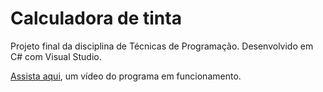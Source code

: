 # Calculadora de tinta
Projeto final da disciplina de Técnicas de Programação.
Desenvolvido em C# com Visual Studio.

[Assista aqui](https://drive.google.com/file/d/1IWm1vEPHEQR30SniYIQjd1wCBjLtKUp2/view?usp=sharing), um vídeo do programa em funcionamento.


